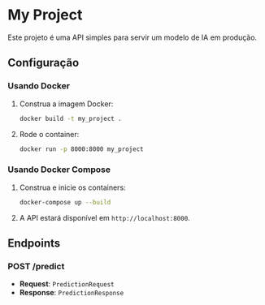 # My Project

Este projeto é uma API simples para servir um modelo de IA em produção.

## Configuração

### Usando Docker

1. Construa a imagem Docker:
    ```bash
    docker build -t my_project .
    ```

2. Rode o container:
    ```bash
    docker run -p 8000:8000 my_project
    ```

### Usando Docker Compose

1. Construa e inicie os containers:
    ```bash
    docker-compose up --build
    ```

2. A API estará disponível em `http://localhost:8000`.

## Endpoints

### POST /predict
- **Request**: `PredictionRequest`
- **Response**: `PredictionResponse`
